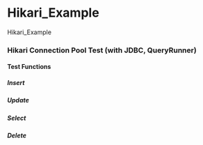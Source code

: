 # Hikari_Example
Hikari_Example

### Hikari Connection Pool Test (with JDBC, QueryRunner)
#### Test Functions
##### Insert
##### Update
##### Select
##### Delete
